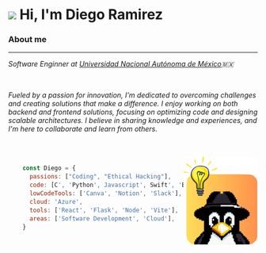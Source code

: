 <h1> <img src=https://i.pinimg.com/originals/10/94/23/109423f76102e5e8f703b70612aaa98b.gif width='50'> Hi, I'm Diego Ramirez </h1>
<h3> About me </h3><hr>
<p><em>Software Enginner at <a href="https://www.ingenieria.unam.mx">Universidad Nacional Autónoma de México</a>🇲🇽</em></p>

<br>

<div>
    <p align=left><i>Fueled by a passion for innovation, I’m dedicated to overcoming challenges and creating solutions that make a difference. I enjoy working on both backend and
        frontend solutions, focusing on optimizing code and designing scalable architectures. I believe in sharing knowledge and experiences, and I'm here to collaborate and learn
        from others.
    </i>
    </p>
    <br><br>
    <img align=right src='https://github.com/DiegoAndresRa/DiegoAndresRa/blob/main/Images/Logo-Linux-Mind.png' width= '150'>
</div>

```javascript
    const Diego = {
      passions: ["Coding", "Ethical Hacking"],
      code: [C', 'Python', Javascript', Swift', 'Bash'],
      lowCodeTools: ['Canva', 'Notion', 'Slack'],
      cloud: 'Azure',
      tools: ['React', 'Flask', 'Node', 'Vite'],
      areas: ['Software Development', 'Cloud'],
    }
```





